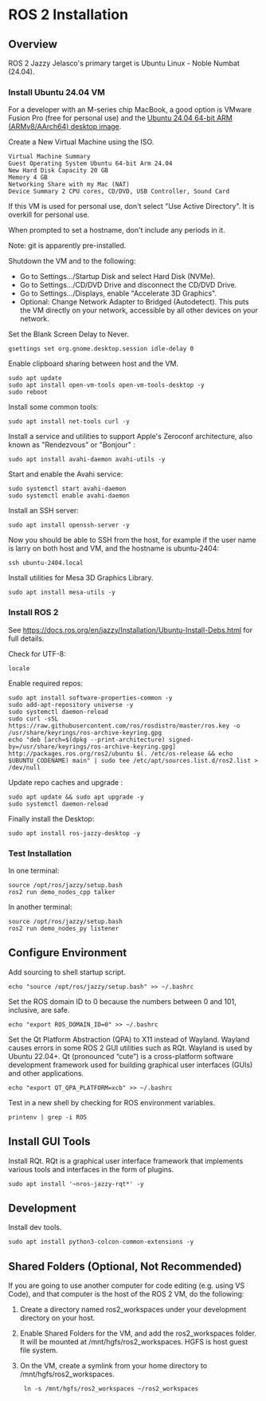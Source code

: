 # ROS 2 Installation

## Overview

ROS 2 Jazzy Jelasco's primary target is Ubuntu Linux - Noble Numbat (24.04).

### Install Ubuntu 24.04 VM

For a developer with an M-series chip MacBook, a good option is VMware Fusion Pro (free for personal use) and the [Ubuntu 24.04 64-bit ARM (ARMv8/AArch64) desktop image](https://cdimage.ubuntu.com/daily-live/20240421/).

Create a New Virtual Machine using the ISO.

    Virtual Machine Summary
    Guest Operating System Ubuntu 64-bit Arm 24.04
    New Hard Disk Capacity 20 GB
    Memory 4 GB
    Networking Share with my Mac (NAT)
    Device Summary 2 CPU cores, CD/DVD, USB Controller, Sound Card

If this VM is used for personal use, don't select "Use Active Directory". It is overkill for personal use.

When prompted to set a hostname, don't include any periods in it.

Note: git is apparently pre-installed.

Shutdown the VM and to the following:

* Go to Settings.../Startup Disk and select Hard Disk (NVMe).
* Go to Settings.../CD/DVD Drive and disconnect the CD/DVD Drive.
* Go to Settings.../Displays, enable "Accelerate 3D Graphics".
* Optional: Change Network Adapter to Bridged (Autodetect). This puts the VM directly on your network, accessible by all other devices on your network.

Set the Blank Screen Delay to Never.

    gsettings set org.gnome.desktop.session idle-delay 0

Enable clipboard sharing between host and the VM.

    sudo apt update
    sudo apt install open-vm-tools open-vm-tools-desktop -y
    sudo reboot

Install some common tools:

    sudo apt install net-tools curl -y
    
Install a service and utilities to support Apple's Zeroconf architecture, also known as "Rendezvous" or "Bonjour" :

    sudo apt install avahi-daemon avahi-utils -y

Start and enable the Avahi service:

    sudo systemctl start avahi-daemon
    sudo systemctl enable avahi-daemon

Install an SSH server:

    sudo apt install openssh-server -y

Now you should be able to SSH from the host, for example if the user name is larry on both host and VM, and the hostname is ubuntu-2404:

    ssh ubuntu-2404.local

Install utilities for Mesa 3D Graphics Library.

    sudo apt install mesa-utils -y

### Install ROS 2

See <https://docs.ros.org/en/jazzy/Installation/Ubuntu-Install-Debs.html> for full details.

Check for UTF-8:

    locale

Enable required repos:

    sudo apt install software-properties-common -y
    sudo add-apt-repository universe -y
    sudo systemctl daemon-reload
    sudo curl -sSL https://raw.githubusercontent.com/ros/rosdistro/master/ros.key -o /usr/share/keyrings/ros-archive-keyring.gpg
    echo "deb [arch=$(dpkg --print-architecture) signed-by=/usr/share/keyrings/ros-archive-keyring.gpg] http://packages.ros.org/ros2/ubuntu $(. /etc/os-release && echo $UBUNTU_CODENAME) main" | sudo tee /etc/apt/sources.list.d/ros2.list > /dev/null

Update repo caches and upgrade :

    sudo apt update && sudo apt upgrade -y
    sudo systemctl daemon-reload

Finally install the Desktop:

    sudo apt install ros-jazzy-desktop -y

### Test Installation

In one terminal:

    source /opt/ros/jazzy/setup.bash
    ros2 run demo_nodes_cpp talker

In another terminal:

    source /opt/ros/jazzy/setup.bash
    ros2 run demo_nodes_py listener

## Configure Environment

Add sourcing to shell startup script.

    echo "source /opt/ros/jazzy/setup.bash" >> ~/.bashrc

Set the ROS domain ID to 0 because the numbers between 0 and 101, inclusive, are safe.

    echo "export ROS_DOMAIN_ID=0" >> ~/.bashrc

Set the Qt Platform Abstraction (QPA) to X11 instead of Wayland.
Wayland causes errors in some ROS 2 GUI utilities such as RQt.
Wayland is used by Ubuntu 22.04+.
Qt (pronounced “cute”) is a cross-platform software development framework used for building graphical user interfaces (GUIs) and other applications.

    echo "export QT_QPA_PLATFORM=xcb" >> ~/.bashrc

Test in a new shell by checking for ROS environment variables.

    printenv | grep -i ROS

## Install GUI Tools

Install RQt. RQt is a graphical user interface framework that implements various tools and interfaces in the form of plugins.

    sudo apt install '~nros-jazzy-rqt*' -y

## Development

Install dev tools.

    sudo apt install python3-colcon-common-extensions -y

## Shared Folders (Optional, Not Recommended)

If you are going to use another computer for code editing (e.g. using VS Code), and that computer is the host of the ROS 2 VM, do the following:

1. Create a directory named ros2_workspaces under your development directory on your host.

2. Enable Shared Folders for the VM, and add the ros2_workspaces folder. It will be mounted at /mnt/hgfs/ros2_workspaces. HGFS is host guest file system.

3. On the VM, create a symlink from your home directory to /mnt/hgfs/ros2_workspaces.

        ln -s /mnt/hgfs/ros2_workspaces ~/ros2_workspaces

